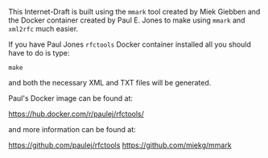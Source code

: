 This Internet-Draft is built using the `mmark` tool created by Miek Giebben and the Docker container created by Paul E. Jones to make using `mmark` and `xml2rfc` much easier.

If you have Paul Jones `rfctools` Docker container installed all you should have to do is type:

`make`

and both the necessary XML and TXT files will be generated.

Paul's Docker image can be found at:

https://hub.docker.com/r/paulej/rfctools/

and more information can be found at:

https://github.com/paulej/rfctools
https://github.com/miekg/mmark
